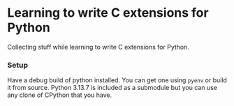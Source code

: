 # Learning to write C extensions for Python
Collecting stuff while learning to write C extensions for Python.

### Setup

Have a debug build of python installed. You can get one using `pyenv` or build it from source.
Python 3.13.7 is included as a submodule but you can use any clone of CPython that you have.
